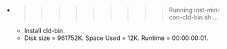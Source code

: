 * >>>>>>>>> Running inst-min-con-cld-bin.sh ...
  * Install cld-bin.
  * Disk size = 961752K. Space Used = 12K. Runtime = 00:00:00:01.
